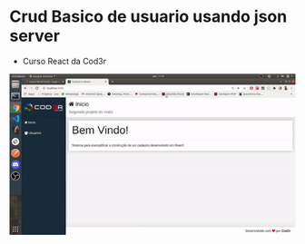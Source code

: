 # Crud Basico de usuario usando json server

- Curso React da Cod3r

![cadastro-react](https://github.com/WagnerTerry/Crud-cadastro-usuario/blob/master/src/assets/to_readme/cadastro-react.gif)
 
